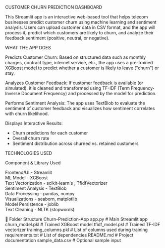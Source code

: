  CUSTOMER CHURN  PREDICTION  DASHBOARD

This Streamlit app is an interactive web-based tool that helps telecom businesses predict customer churn using machine learning and sentiment analysis. Users can upload customer data in CSV format, and the app will process it, predict which customers are likely to churn, and analyze their feedback sentiment (positive, neutral, or negative).



 WHAT THE APP DOES

  Predicts Customer Churn: Based on structured data such as monthly charges, contract type, internet service, etc., the app uses a pre-trained XGBoost model to predict whether a customer is likely to leave ("churn") or stay.

  Analyzes Customer Feedback: If customer feedback is available (or simulated), it is cleaned and transformed using TF-IDF (Term Frequency-Inverse Document Frequency) and processed by the model for prediction.

  Performs Sentiment Analysis: The app uses TextBlob to evaluate the sentiment of customer feedback and visualizes how sentiment correlates with churn likelihood.

  Displays Interactive Results:
  - Churn predictions for each customer
  - Overall churn rate
  - Sentiment distribution across churned vs. retained customers



 TECHNOLOGIES USED

 Component        &       Library Used                     

 Frontend/UI         -   Streamlit                      
 ML Model             -  XGBoost                          
 Text Vectorization    - scikit-learn's  , TfidfVectorizer   
 Sentiment Analysis   -  TextBlob                         
 Data Processing      -  pandas, numpy                    
 Visualizations       -   seaborn, matplotlib              
 Model Persistence     - joblib                  
 Text Cleaning        -  NLTK (stopwords)              



 📁 Folder Structure
Churn-Prediction-App
 app.py # Main Streamlit app
 churn_model.pkl # Trained XGBoost model
 tfidf_model.pkl # Trained TF-IDF vectorizer
 training_columns.pkl # List of columns used during training
 requirements.txt # List of dependencies
 README.md # Project documentation
 sample_data.csv # Optional sample input


